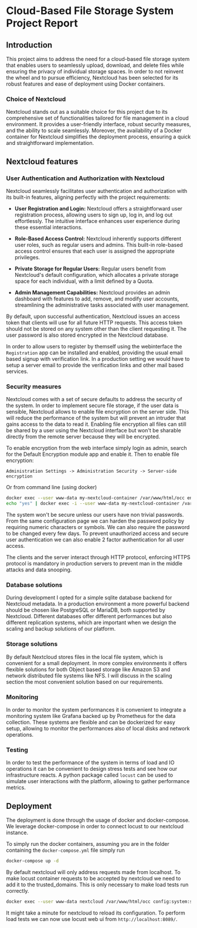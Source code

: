 # Cloud-Based File Storage System Project Report

## Introduction

This project aims to address the need for a cloud-based file storage system that enables users to seamlessly upload, download, and delete files while ensuring the privacy of individual storage spaces. In order to not reinvent the wheel and to pursue efficiency, Nextcloud has been selected for its robust features and ease of deployment using Docker containers.

### Choice of Nextcloud

Nextcloud stands out as a suitable choice for this project due to its comprehensive set of functionalities tailored for file management in a cloud environment. It provides a user-friendly interface, robust security measures, and the ability to scale seamlessly. Moreover, the availability of a Docker container for Nextcloud simplifies the deployment process, ensuring a quick and straightforward implementation.

## Nextcloud features

### User Authentication and Authorization with Nextcloud

Nextcloud seamlessly facilitates user authentication and authorization with its built-in features, aligning perfectly with the project requirements:

- **User Registration and Login:** Nextcloud offers a straightforward user registration process, allowing users to sign up, log in, and log out effortlessly. The intuitive interface enhances user experience during these essential interactions.

- **Role-Based Access Control:** Nextcloud inherently supports different user roles, such as regular users and admins. This built-in role-based access control ensures that each user is assigned the appropriate privileges.

- **Private Storage for Regular Users:** Regular users benefit from Nextcloud's default configuration, which allocates a private storage space for each individual, with a limit defined by a Quota.

- **Admin Management Capabilities:** Nextcloud provides an admin dashboard with features to add, remove, and modify user accounts, streamlining the administrative tasks associated with user management.

By default, upon successful authentication, Nextcloud issues an access token that clients will use for all future HTTP requests. This access token should not be stored on any system other than the client requesting it. The user password is also stored encrypted in the Nextcloud database.  

In order to allow users to register by themself using the webinterface the `Registration` app can be installed and enabled, providing the usual email based signup with verification link. In a production setting we would have to setup a server email to provide the verification links and other mail based services.

### Security measures

Nextcloud comes with a set of secure defaults to address the security of the system. In order to implement secure file storage, if the user data is sensible, Nextcloud allows to enable file encryption on the server side. This will reduce the performance of the system but will prevent an intruder that gains access to the data to read it. Enabling file encryption all files can still be shared by a user using the Nextcloud interface but won't be sharable directly from the remote server because they will be encrypted.

To enable encryption from the web interface simply login as admin, search for the Default Encryption module app and enable it. Then to enable file encryption:

`Administration Settings -> Administration Security -> Server-side encryption`

Or from command line (using docker)
```bash
docker exec --user www-data my-nextcloud-container /var/www/html/occ encryption:enable
echo "yes" | docker exec -i --user www-data my-nextcloud-container /var/www/html/occ encryption:encrypt-all
```

The system won't be secure unless our users have non trivial passwords. From the same configuration page we can harden the password policy by requiring numeric characters or symbols. We can also require the password to be changed every few days.
To prevent unauthorized access and secure user authentication we can also enable 2 factor authentication for all user access.

The clients and the server interact through HTTP protocol, enforcing HTTPS protocol is mandatory in production servers to prevent man in the middle attacks and data snooping.

### Database solutions

During development I opted for a simple sqlite database backend for Nextcloud metadata. In a production environment a more powerful backend should be chosen like PostgreSQL or MariaDB, both supported by Nextcloud. Different databases offer different performances but also different replication systems, which are important when we design the scaling and backup solutions of our platform.    

### Storage solutions

By default Nextcloud stores files in the local file system, which is convenient for a small deployment. In more complex environments it offers flexible solutions for both Object based storage like Amazon S3 and network distributed file systems like NFS. I will discuss in the scaling section the most convenient solution based on our requirements.

### Monitoring

In order to monitor the system performances it is convenient to integrate a monitoring system like Grafana backed up by Prometheus for the data collection. These systems are flexible and can be dockerized for easy setup, allowing to monitor the performances also of local disks and network operations.

### Testing

In order to test the performance of the system in terms of load and IO operations it can be convenient to design stress tests and see how our infrastructure reacts. A python package called `locust` can be used to simulate user interactions with the platform, allowing to gather performance metrics.

## Deployment

The deployment is done through the usage of docker and docker-compose. We leverage docker-compose in order to connect locust to our nextcloud instance.

To simply run the docker containers, assuming you are in the folder containing the `docker-compose.yml` file simply run
```bash
docker-compose up -d
```

By default nextcloud will only address requests made from localhost. To make locust container requests to be accepted by nextcloud we need to add it to the trusted_domains. This is only necessary to make load tests run correctly.

```bash
docker exec --user www-data nextcloud /var/www/html/occ config:system:set trusted_domains 1 --value=nextcloud
```

It might take a minute for nextcloud to reload its configuration.
To perform load tests we can now use locust web ui from `http://localhost:8089/`.